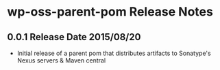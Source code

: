 # wp-oss-parent-pom Release Notes

## 0.0.1 Release Date 2015/08/20

* Initial release of a parent pom that distributes artifacts to Sonatype's Nexus servers & Maven central
